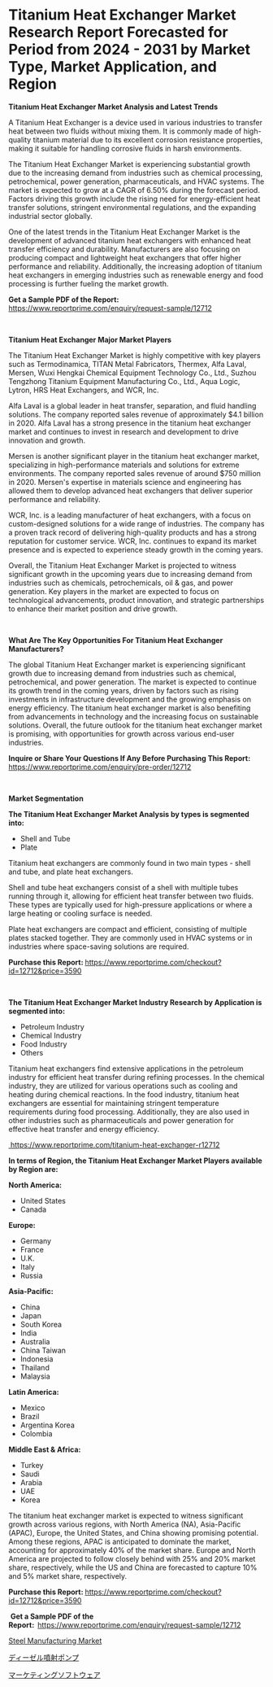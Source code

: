 <p><h1>Titanium Heat Exchanger Market Research Report Forecasted for Period from 2024 -  2031 by Market Type, Market Application, and Region</h1></p><p><strong>Titanium Heat Exchanger Market Analysis and Latest Trends</strong></p>
<p><p>A Titanium Heat Exchanger is a device used in various industries to transfer heat between two fluids without mixing them. It is commonly made of high-quality titanium material due to its excellent corrosion resistance properties, making it suitable for handling corrosive fluids in harsh environments.</p><p>The Titanium Heat Exchanger Market is experiencing substantial growth due to the increasing demand from industries such as chemical processing, petrochemical, power generation, pharmaceuticals, and HVAC systems. The market is expected to grow at a CAGR of 6.50% during the forecast period. Factors driving this growth include the rising need for energy-efficient heat transfer solutions, stringent environmental regulations, and the expanding industrial sector globally.</p><p>One of the latest trends in the Titanium Heat Exchanger Market is the development of advanced titanium heat exchangers with enhanced heat transfer efficiency and durability. Manufacturers are also focusing on producing compact and lightweight heat exchangers that offer higher performance and reliability. Additionally, the increasing adoption of titanium heat exchangers in emerging industries such as renewable energy and food processing is further fueling the market growth.</p></p>
<p><strong>Get a Sample PDF of the Report:&nbsp;</strong> <a href="https://www.reportprime.com/enquiry/request-sample/12712">https://www.reportprime.com/enquiry/request-sample/12712</a></p>
<p>&nbsp;</p>
<p><strong>Titanium Heat Exchanger Major Market Players</strong></p>
<p><p>The Titanium Heat Exchanger Market is highly competitive with key players such as Termodinamica, TITAN Metal Fabricators, Thermex, Alfa Laval, Mersen, Wuxi Hengkai Chemical Equipment Technology Co., Ltd., Suzhou Tengzhong Titanium Equipment Manufacturing Co., Ltd., Aqua Logic, Lytron, HRS Heat Exchangers, and WCR, Inc.</p><p>Alfa Laval is a global leader in heat transfer, separation, and fluid handling solutions. The company reported sales revenue of approximately $4.1 billion in 2020. Alfa Laval has a strong presence in the titanium heat exchanger market and continues to invest in research and development to drive innovation and growth. </p><p>Mersen is another significant player in the titanium heat exchanger market, specializing in high-performance materials and solutions for extreme environments. The company reported sales revenue of around $750 million in 2020. Mersen's expertise in materials science and engineering has allowed them to develop advanced heat exchangers that deliver superior performance and reliability.</p><p>WCR, Inc. is a leading manufacturer of heat exchangers, with a focus on custom-designed solutions for a wide range of industries. The company has a proven track record of delivering high-quality products and has a strong reputation for customer service. WCR, Inc. continues to expand its market presence and is expected to experience steady growth in the coming years.</p><p>Overall, the Titanium Heat Exchanger Market is projected to witness significant growth in the upcoming years due to increasing demand from industries such as chemicals, petrochemicals, oil & gas, and power generation. Key players in the market are expected to focus on technological advancements, product innovation, and strategic partnerships to enhance their market position and drive growth.</p></p>
<p>&nbsp;</p>
<p><strong>What Are The Key Opportunities For Titanium Heat Exchanger Manufacturers?</strong></p>
<p><p>The global Titanium Heat Exchanger market is experiencing significant growth due to increasing demand from industries such as chemical, petrochemical, and power generation. The market is expected to continue its growth trend in the coming years, driven by factors such as rising investments in infrastructure development and the growing emphasis on energy efficiency. The titanium heat exchanger market is also benefiting from advancements in technology and the increasing focus on sustainable solutions. Overall, the future outlook for the titanium heat exchanger market is promising, with opportunities for growth across various end-user industries.</p></p>
<p><strong>Inquire or Share Your Questions If Any Before Purchasing This Report:</strong> <a href="https://www.reportprime.com/enquiry/pre-order/12712">https://www.reportprime.com/enquiry/pre-order/12712</a></p>
<p>&nbsp;</p>
<p><strong>Market Segmentation</strong></p>
<p><strong>The Titanium Heat Exchanger Market Analysis by types is segmented into:</strong></p>
<p><ul><li>Shell and Tube</li><li>Plate</li></ul></p>
<p><p>Titanium heat exchangers are commonly found in two main types - shell and tube, and plate heat exchangers. </p><p>Shell and tube heat exchangers consist of a shell with multiple tubes running through it, allowing for efficient heat transfer between two fluids. These types are typically used for high-pressure applications or where a large heating or cooling surface is needed.</p><p>Plate heat exchangers are compact and efficient, consisting of multiple plates stacked together. They are commonly used in HVAC systems or in industries where space-saving solutions are required.</p></p>
<p><strong>Purchase this Report:&nbsp;</strong><a href="https://www.reportprime.com/checkout?id=12712&price=3590">https://www.reportprime.com/checkout?id=12712&price=3590</a></p>
<p>&nbsp;</p>
<p><strong>The Titanium Heat Exchanger Market Industry Research by Application is segmented into:</strong></p>
<p><ul><li>Petroleum Industry</li><li>Chemical Industry</li><li>Food Industry</li><li>Others</li></ul></p>
<p><p>Titanium heat exchangers find extensive applications in the petroleum industry for efficient heat transfer during refining processes. In the chemical industry, they are utilized for various operations such as cooling and heating during chemical reactions. In the food industry, titanium heat exchangers are essential for maintaining stringent temperature requirements during food processing. Additionally, they are also used in other industries such as pharmaceuticals and power generation for effective heat transfer and energy efficiency.</p></p>
<p><a href="https://www.reportprime.com/titanium-heat-exchanger-r12712">&nbsp;https://www.reportprime.com/titanium-heat-exchanger-r12712</a></p>
<p><strong>In terms of Region, the Titanium Heat Exchanger Market Players available by Region are:</strong></p>
<p>
    <p> <strong> North America: </strong>
        <ul>
            <li>United States</li>
            <li>Canada</li>
        </ul>
        </p> 
    <p> <strong> Europe: </strong>
        <ul>
            <li>Germany</li>
            <li>France</li>
            <li>U.K.</li>
            <li>Italy</li>
            <li>Russia</li>
        </ul>
        </p> 
    <p> <strong> Asia-Pacific: </strong>
        <ul>
            <li>China</li>
            <li>Japan</li>
            <li>South Korea</li>
            <li>India</li>
            <li>Australia</li>
            <li>China Taiwan</li>
            <li>Indonesia</li>
            <li>Thailand</li>
            <li>Malaysia</li>
        </ul>
        </p> 
    <p> <strong> Latin America: </strong>
        <ul>
            <li>Mexico</li>
            <li>Brazil</li>
            <li>Argentina Korea</li>
            <li>Colombia</li>
        </ul>
        </p> 
    <p> <strong> Middle East & Africa: </strong>
        <ul>
            <li>Turkey</li>
            <li>Saudi</li>
            <li>Arabia</li>
            <li>UAE</li>
            <li>Korea</li>
        </ul>
    </p>
    </p>
<p><p>The titanium heat exchanger market is expected to witness significant growth across various regions, with North America (NA), Asia-Pacific (APAC), Europe, the United States, and China showing promising potential. Among these regions, APAC is anticipated to dominate the market, accounting for approximately 40% of the market share. Europe and North America are projected to follow closely behind with 25% and 20% market share, respectively, while the US and China are forecasted to capture 10% and 5% market share, respectively.</p></p>
<p><strong>Purchase this Report: </strong><a href="https://www.reportprime.com/checkout?id=12712&price=3590">https://www.reportprime.com/checkout?id=12712&price=3590</a></p>
<p>&nbsp;<strong>Get a Sample PDF of the Report:&nbsp;&nbsp;</strong><a href="https://www.reportprime.com/enquiry/request-sample/12712">https://www.reportprime.com/enquiry/request-sample/12712</a></p>
<p><strong></strong></p>
<p><p><a href="https://simplistic-meeting-7ee.notion.site/Steel-Manufacturing-Market-Size-Share-Trends-Analysis-Report-By-Material-By-Type-By-End-user-B-b474fdceb971475d832fb53f237053ec">Steel Manufacturing Market</a></p><p><a href="https://medium.com/@nicolasrown5/%E3%83%87%E3%82%A3%E3%83%BC%E3%82%BC%E3%83%AB%E3%82%A4%E3%83%B3%E3%82%B8%E3%82%A7%E3%82%AF%E3%82%B7%E3%83%A7%E3%83%B3%E3%83%9D%E3%83%B3%E3%83%97%E3%81%AE%E5%B8%82%E5%A0%B4%E5%88%86%E6%9E%90%E3%81%8A%E3%82%88%E3%81%B32024%E5%B9%B4%E3%81%8B%E3%82%892031%E5%B9%B4%E3%81%BE%E3%81%A7%E3%81%AE%E4%BA%88%E6%B8%AC%E3%82%B5%E3%82%A4%E3%82%BA-c9e05f6d24f5">ディーゼル噴射ポンプ</a></p><p><a href="https://medium.com/@lorrainethompson10/%E6%AC%A1%E3%81%AE%E6%96%87%E7%AB%A0%E3%82%92%E6%97%A5%E6%9C%AC%E8%AA%9E%E3%81%AB%E7%BF%BB%E8%A8%B3%E3%81%97%E3%81%A6%E3%81%8F%E3%81%A0%E3%81%95%E3%81%84-%E3%83%9E%E3%83%BC%E3%82%B1%E3%83%86%E3%82%A3%E3%83%B3%E3%82%B0%E3%82%BD%E3%83%95%E3%83%88%E3%82%A6%E3%82%A7%E3%82%A2%E3%81%AE%E5%B8%82%E5%A0%B4%E3%83%A1%E3%83%88%E3%83%AA%E3%82%AF%E3%82%B9%E3%81%AE%E3%83%87%E3%82%B3%E3%83%BC%E3%83%89-%E5%B8%82%E5%A0%B4%E3%82%B7%E3%82%A7%E3%82%A2-%E3%83%88%E3%83%AC%E3%83%B3%E3%83%89-%E3%81%8A%E3%82%88%E3%81%B3%E6%88%90%E9%95%B7%E3%83%91%E3%82%BF%E3%83%BC%E3%83%B3-4944a3297dfc">マーケティングソフトウェア</a></p></p>